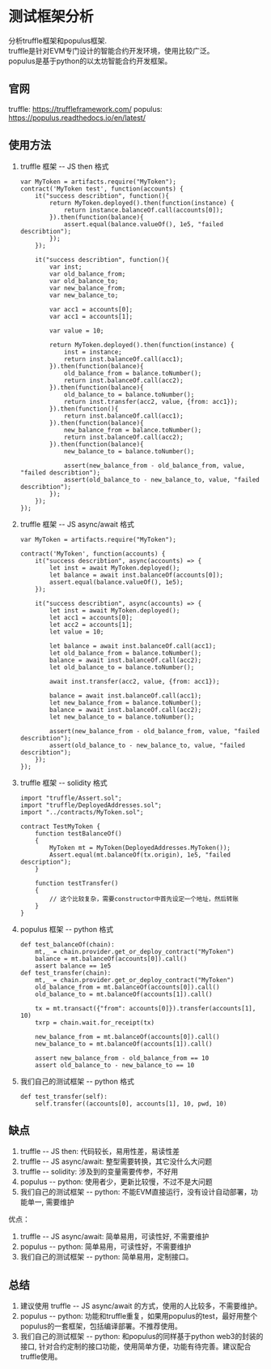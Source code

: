 
# 测试框架分析

分析truffle框架和populus框架.  
truffle是针对EVM专门设计的智能合约开发环境，使用比较广泛。  
populus是基于python的以太坊智能合约开发框架。  

## 官网
truffle: https://truffleframework.com/
populus: https://populus.readthedocs.io/en/latest/

## 使用方法
1. truffle 框架 -- JS then 格式
    ```
    var MyToken = artifacts.require("MyToken");
    contract('MyToken test', function(accounts) {
        it("success describtion", function(){
            return MyToken.deployed().then(function(instance) {
                return instance.balanceOf.call(accounts[0]);
            }).then(function(balance){
                assert.equal(balance.valueOf(), 1e5, "failed describtion");
            });
        });

        it("success describtion", function(){
            var inst;
            var old_balance_from;
            var old_balance_to;
            var new_balance_from;
            var new_balance_to;

            var acc1 = accounts[0];
            var acc1 = accounts[1];

            var value = 10;

            return MyToken.deployed().then(function(instance) {
                inst = instance;
                return inst.balanceOf.call(acc1);
            }).then(function(balance){
                old_balance_from = balance.toNumber();
                return inst.balanceOf.call(acc2);
            }).then(function(balance){
                old_balance_to = balance.toNumber();
                return inst.transfer(acc2, value, {from: acc1});
            }).then(function(){
                return inst.balanceOf.call(acc1);
            }).then(function(balance){
                new_balance_from = balance.toNumber();
                return inst.balanceOf.call(acc2);
            }).then(function(balance){
                new_balance_to = balance.toNumber();

                assert(new_balance_from - old_balance_from, value, "failed describtion");
                assert(old_balance_to - new_balance_to, value, "failed describtion");
            });
        });
    });
    ```

2. truffle 框架 -- JS async/await 格式
    ```
    var MyToken = artifacts.require("MyToken");

    contract('MyToken', function(accounts) {
        it("success describtion", async(accounts) => {
            let inst = await MyToken.deployed();
            let balance = await inst.balanceOf(accounts[0]);
            assert.equal(balance.valueOf(), 1e5);
        });

        it("success describtion", async(accounts) => {
            let inst = await MyToken.deployed();
            let acc1 = accounts[0];
            let acc2 = accounts[1];
            let value = 10;

            let balance = await inst.balanceOf.call(acc1);
            let old_balance_from = balance.toNumber();
            balance = await inst.balanceOf.call(acc2);
            let old_balance_to = balance.toNumber();

            await inst.transfer(acc2, value, {from: acc1});

            balance = await inst.balanceOf.call(acc1);
            let new_balance_from = balance.toNumber();
            balance = await inst.balanceOf.call(acc2);
            let new_balance_to = balance.toNumber();

            assert(new_balance_from - old_balance_from, value, "failed describtion");
            assert(old_balance_to - new_balance_to, value, "failed describtion");
        });
    });
    ```

2. truffle 框架 -- solidity 格式
    ```
    import "truffle/Assert.sol";
    import "truffle/DeployedAddresses.sol";
    import "../contracts/MyToken.sol";

    contract TestMyToken {
        function testBalanceOf()
        {
            MyToken mt = MyToken(DeployedAddresses.MyToken());
            Assert.equal(mt.balanceOf(tx.origin), 1e5, "failed description");
        }

        function testTransfer()
        {
            // 这个比较复杂，需要constructor中首先设定一个地址，然后转账
        }
    }
    ```

4. populus 框架 -- python 格式
    ```
    def test_balanceOf(chain):
        mt,_ = chain.provider.get_or_deploy_contract("MyToken")
        balance = mt.balanceOf(accounts[0]).call()
        assert balance == 1e5
    def test_transfer(chain):
        mt,_ = chain.provider.get_or_deploy_contract("MyToken")
        old_balance_from = mt.balanceOf(accounts[0]).call()
        old_balance_to = mt.balanceOf(accounts[1]).call()

        tx = mt.transact({"from": accounts[0]}).transfer(accounts[1], 10)
        txrp = chain.wait.for_receipt(tx)

        new_balance_from = mt.balanceOf(accounts[0]).call()
        new_balance_to = mt.balanceOf(accounts[1]).call()

        assert new_balance_from - old_balance_from == 10
        assert old_balance_to - new_balance_to == 10
    ```

5. 我们自己的测试框架 -- python 格式
    ```
    def test_transfer(self):
        self.transfer((accounts[0], accounts[1], 10, pwd, 10)
    ```
## 缺点
1. truffle -- JS then: 代码较长，易用性差，易读性差
2. truffle -- JS async/await: 整型需要转换，其它没什么大问题
3. truffle -- solidity: 涉及到的变量需要传参，不好用
4. populus -- python: 使用者少，更新比较慢，不过不是大问题
5. 我们自己的测试框架 -- python: 不能EVM直接运行，没有设计自动部署，功能单一, 需要维护

优点：
1. truffle -- JS async/await: 简单易用，可读性好, 不需要维护
2. populus -- python: 简单易用，可读性好，不需要维护
3. 我们自己的测试框架 -- python: 简单易用，定制接口。


## 总结
1. 建议使用 truffle -- JS async/await 的方式，使用的人比较多，不需要维护。
2. populus -- python:  功能和truffle重复，如果用populus的test，最好用整个populus的一套框架，包括编译部署。不推荐使用。
3. 我们自己的测试框架 -- python: 和populus的同样基于python web3的封装的接口, 针对合约定制的接口功能，使用简单方便，功能有待完善。建议配合truffle使用。
